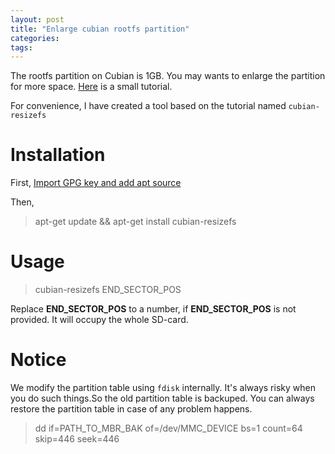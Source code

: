 ```yaml
---
layout: post
title: "Enlarge cubian rootfs partition"
categories: 
tags:
---
```

The rootfs partition on Cubian is 1GB. You may wants to enlarge the partition 
for more space. [Here](http://askubuntu.com/questions/24027/how-to-resize-a-ext4-root-partition-at-runtime) 
is a small tutorial.

For convenience, I have created a tool based on the tutorial named `cubian-resizefs`

# Installation

First, [Import GPG key and add apt source](http://cubian.org/2013/08/09/cubian-update-is-available)

Then,  
> apt-get update && apt-get install cubian-resizefs

# Usage

> cubian-resizefs END_SECTOR_POS

Replace **END_SECTOR_POS** to a number, if **END_SECTOR_POS** is not provided. 
It will occupy the whole SD-card.

# Notice

We modify the partition table using `fdisk` internally. It's always risky when you
do such things.So the old partition table is backuped. You can always restore the
partition table in case of any problem happens.

> dd if=PATH_TO_MBR_BAK of=/dev/MMC_DEVICE bs=1 count=64 skip=446 seek=446
